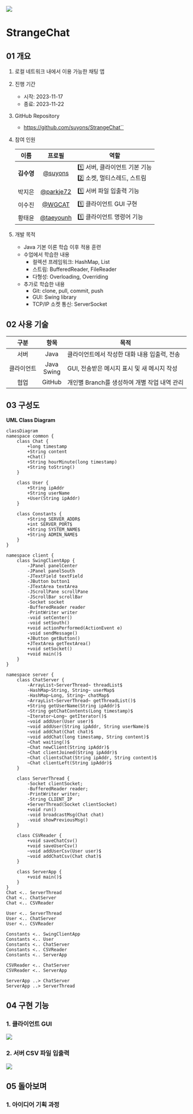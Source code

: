 ![](https://raw.githubusercontent.com/suyons/StrangeChat/Main/image_icon/Qmark_bubble.png)
# StrangeChat
## 01 개요
1. 로컬 네트워크 내에서 이용 가능한 채팅 앱
2. 진행 기간
   * 시작: 2023-11-17
   * 종료: 2023-11-22
3. GitHub Repository
   * https://github.com/suyons/StrangeChat``
4. 참여 인원

    | 이름 | 프로필 | 역할 |
    | :-: | :-: | --- |
    | <b>김수영</b> | [@suyons](https://github.com/suyons) | 1️⃣ 서버, 클라이언트 기본 기능<br>2️⃣ 소켓, 멀티스레드, 스트림 |
    | 박지은 | [@parkje72](https://github.com/parkje72) | 1️⃣ 서버 파일 입출력 기능 |
    | 이수진 | [@WGCAT](https://github.com/WGCAT) | 1️⃣ 클라이언트 GUI 구현 |
    | 황태윤 | [@taeyounh](https://github.com/taeyounh) | 1️⃣ 클라이언트 명령어 기능 |

5. 개발 목적
   * Java 기본 이론 학습 이후 적용 훈련
   * 수업에서 학습한 내용
     * 컬렉션 프레임워크: HashMap, List
     * 스트림: BufferedReader, FileReader
     * 다형성: Overloading, Overriding
   * 추가로 학습한 내용
     * Git: clone, pull, commit, push
     * GUI: Swing library
     * TCP/IP 소켓 통신: ServerSocket

## 02 사용 기술

| 구분 | 항목 | 목적 |
| :-: | :-: | --- |
| 서버 | Java | 클라이언트에서 작성한 대화 내용 입출력, 전송 |
| 클라이언트 | Java<br>Swing | GUI, 전송받은 메시지 표시 및 새 메시지 작성 |
| 협업 | GitHub | 개인별 Branch를 생성하여 개별 작업 내역 관리 |

## 03 구성도
**UML Class Diagram**
```mermaid
classDiagram
namespace common {
    class Chat {
        +long timestamp
        +String content
        +Chat()
        +String hourMinute(long timestamp)
        +String toString()            
    }

    class User {
        +String ipAddr
        +String userName
        +User(String ipAddr)
    }

    class Constants {
        +String SERVER_ADDR$
        +int SERVER_PORT$
        +String SYSTEM_NAME$
        +String ADMIN_NAME$
    }
}

namespace client {
    class SwingClientApp {
        -JPanel panelCenter
        -JPanel panelSouth
        -JTextField textField
        -JButton button1
        -JTextArea textArea
        -JScrollPane scrollPane
        -JScrollBar scrollBar
        -Socket socket
        -BufferedReader reader
        -PrintWriter writer
        -void setCenter()
        -void setSouth()
        +void actionPerformed(ActionEvent e)
        -void sendMessage()
        +JButton getButton()
        +JTextArea getTextArea()
        +void setSocket()
        +void main()$
    }
}

namespace server {
    class ChatServer {
        -ArrayList~ServerThread~ threadList$
        -HashMap~String, String~ userMap$
        -HashMap~Long, String~ chatMap$
        ~ArrayList~ServerThread~ getThreadList()$
        +String getUserName(String ipAddr)$
        ~String getChatContents(Long timestamp)$
        ~Iterator~Long~ getIterator()$
        ~void addUser(User user)$
        ~void addUser(String ipAddr, String userName)$
        ~void addChat(Chat chat)$
        ~void addChat(long timestamp, String content)$
        ~Chat waiting()$
        ~Chat newClient(String ipAddr)$
        ~Chat clientJoined(String ipAddr)$
        ~Chat clientsChat(String ipAddr, String content)$
        ~Chat clientLeft(String ipAddr)$
    }

    class ServerThread {
        -Socket clientSocket;
        -BufferedReader reader;
        -PrintWriter writer;
        -String CLIENT_IP
        +ServerThread(Socket clientSocket)
        +void run()
        -void broadcastMsg(Chat chat)
        -void showPreviousMsg()
    }

    class CSVReader {
        +void saveChatCsv()
        +void saveUserCsv()
        ~void addUserCsv(User user)$
        ~void addChatCsv(Chat chat)$
    }

    class ServerApp {
        +void main()$
    }
}
Chat <.. ServerThread
Chat <.. ChatServer
Chat <.. CSVReader

User <.. ServerThread
User <.. ChatServer
User <.. CSVReader

Constants <.. SwingClientApp
Constants <.. User
Constants <.. ChatServer
Constants <.. CSVReader
Constants <.. ServerApp

CSVReader <.. ChatServer
CSVReader <.. ServerApp

ServerApp ..> ChatServer
ServerApp ..> ServerThread
```

## 04 구현 기능
### 1. 클라이언트 GUI
![](https://raw.githubusercontent.com/suyons/StrangeChat/Main/image_icon/client_screenshot.png)

### 2. 서버 CSV 파일 입출력
![](https://raw.githubusercontent.com/suyons/StrangeChat/Main/image_icon/screenshot_server_csv.png)

## 05 돌아보며
### 1. 아이디어 기획 과정
